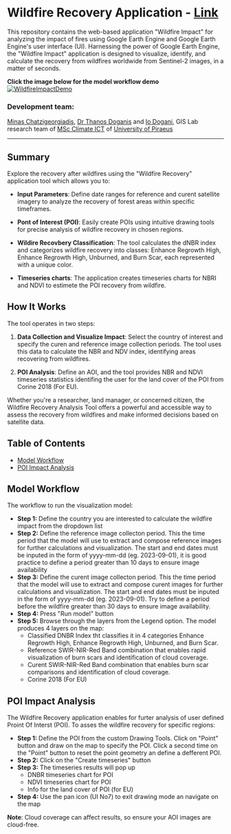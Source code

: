 # Wildfire Recovery Application - [Link]([https://ee-my-username32blue.projects.earthengine.app/view/wildfire-recover])

This repository contains the web-based application "Wildfire Impact" for analyzing the impact of fires using Google Earth Engine and Google Earth Engine's user interface (UI). Harnessing the power of Google Earth Engine, the "Wildfire Impact" application is designed to visualize, identify, and calculate the recovery from wildfires worldwide from Sentinel-2 images, in a matter of seconds.

**Click the image below for the model workflow demo**
[![WildfireImpactDemo](https://img.youtube.com/vi/hG2sv7bSYec/maxresdefault.jpg)](https://www.youtube.com/watch?v=e6U0JWRmj84&ab_channel=akisch)
### Development team: 
[Minas Chatzigeorgiadis](https://www.linkedin.com/in/minas-chatz/), [Dr Thanos Doganis](https://www.linkedin.com/in/thanos-doganis-41550915/) and [Io Dogani](https://www.linkedin.com/in/dogani-io/), GIS Lab research team of [MSc Climate ICT](https://masters.ds.unipi.gr/MSc_Climate_ICT/en/) of [University of Piraeus](https://www.unipi.gr/unipi/en/)
_______________________________________________________________________________________________________________________________________________________________________________________________________________________________________________________________________________________________________________________________

## Summary

Explore the recovery after wildfires using the "Wildfire Recovery" application tool which allows you to:

- **Input Parameters**: Define date ranges for reference and curent satellite imagery to analyze the recovery of forest areas within specific timeframes.

- **Pont of Interest (POI)**: Easily create POIs using intuitive drawing tools for precise analysis of wildfire recovery in chosen regions.

- **Wildire Recovbery Classification**: The tool calculates the dNBR index and categorizes wildfire recovery into classes: Enhance Regrowth High, Enhance Regrowth High, Unburned, and Burn Scar, each represented with a unique color.

- **Timeseries charts**: The application creates timeseries charts for NBRI and NDVI to estimete the POI recovery from wildfire.

## How It Works

The tool operates in two steps:

1. **Data Collection and Visualize Impact**: Select the country of interest and specify the curen and reference image collection periods. The tool uses this data to calculate the NBR and NDV index, identifying areas recovering from wildfires.

2. **POI Analysis**: Define an AOI, and the tool provides NBR and NDVI timeseries statistics identifing the user for the land cover of the POI from Corine 2018 (For EU).

Whether you're a researcher, land manager, or concerned citizen, the Wildfire Recovery Analysis Tool offers a powerful and accessible way to assess the recovery from wildfires and make informed decisions based on satellite data.

## Table of Contents

- [Model Workflow](#model-workflow)
- [POI Impact Analysis](#aoi-impact-analysis)


## Model Workflow

The workflow to run the visualization model:

- **Step 1:** Define the country you are interested to calculate the wildfire impact from the dropdown list
- **Step 2:** Define the reference image collecton period. This the time period that the model will use to extract and compose reference images for further calculations and visualization. The start and end dates must be inputed in the form of yyyy-mm-dd (eg. 2023-09-01), it is good practice to define a period greater than 10 days to ensure image availability
- **Step 3:**  Define the curent image collecton period. This the time period that the model will use to extract and compose curent images for further calculations and visualization. The start and end dates must be inputed in the form of yyyy-mm-dd (eg. 2023-09-01). Try to define a period before the wildfire greater than 30 days to ensure image availability.
- **Step 4:** Press "Run model" button
- **Step 5:** Browse through the layers from the Legend option.
   The model produces 4 layers on the map:
  - Classified DNBR Index tht classifies it in 4 categories Enhance Regrowth High, Enhance Regrowth High, Unburned, and Burn Scar.
  - Reference SWIR-NIR-Red Band combination that enables rapid visualization of burn scars and identification of cloud coverage.
  - Curent SWIR-NIR-Red Band combination that enables burn scar comparisons and identification of cloud coverage.
  - Corine 2018 (For EU)


## POI Impact Analysis

The Wildfire Recovery application enables for furter analysis of user defined Proint Of Interst (POI). To asses the wildfire recovery for specific regions:

- **Step 1:** Define the POI from the custom Drawing Tools. Click on "Point" button and draw on the map to specify the POI. Click a second time on the "Point" button to reset the point geometry an define a defferent POI.
- **Step 2:** Click on the "Create timeseries" button
- **Step 3:** The timeseries results will pop up
    - DNBR timeseries chart for POI
    - NDVI timeseries chart for POI
    - Info for the land cover of POI (for EU)
- **Step 4:** Use the pan icon (UI No7) to exit drawing mode an navigate on the map

**Note**: Cloud coverage can affect results, so ensure your AOI images are cloud-free.
